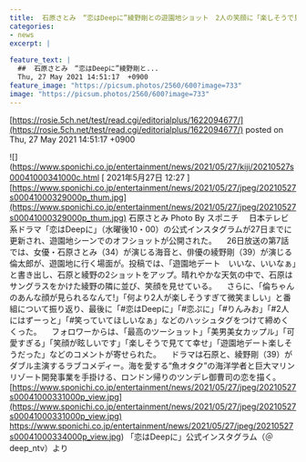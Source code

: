 ```yaml
---
title:  石原さとみ　“恋はDeepに”綾野剛との遊園地ショット　2人の笑顔に「楽しそうで見てて幸せ」  
categories:
- news
excerpt: |
  
feature_text: |
  ##  石原さとみ　“恋はDeepに”綾野剛と...
  Thu, 27 May 2021 14:51:17  +0900
feature_image: "https://picsum.photos/2560/600?image=733"
image: "https://picsum.photos/2560/600?image=733"
---
```


[https://rosie.5ch.net/test/read.cgi/editorialplus/1622094677/](https://rosie.5ch.net/test/read.cgi/editorialplus/1622094677/)
posted on Thu, 27 May 2021 14:51:17  +0900

<!--more-->

![](https://www.sponichi.co.jp/entertainment/news/2021/05/27/kiji/20210527s00041000341000c.html [ 2021年5月27日 12:27 ] [https://www.sponichi.co.jp/entertainment/news/2021/05/27/jpeg/20210527s00041000329000p_thum.jpg](https://www.sponichi.co.jp/entertainment/news/2021/05/27/jpeg/20210527s00041000329000p_thum.jpg) 石原さとみ Photo By スポニチ 　日本テレビ系ドラマ「恋はDeepに」（水曜後10・00）の公式インスタグラムが27日までに更新され、遊園地シーンでのオフショットが公開された。 　26日放送の第7話では、女優・石原さとみ（34）が演じる海音と、俳優の綾野剛（39）が演じる倫太郎が、遊園地に行く場面が。投稿では、「遊園地デート　いいな、いいなぁ」と書き出し、石原と綾野の2ショットをアップ。晴れやかな天気の中で、石原はサングラスをかけた綾野の隣に並び、笑顔を見せている。 　さらに、「倫ちゃんのあんな顔が見られるなんて!」「何より2人が楽しそうすぎて微笑ましい」と番組について振り返り、最後に「#恋はDeepに」「#恋ぷに」「#りんみお」「#2人にはずーっと」「#笑っていてほしいなぁ」などのハッシュタグをつけて締めくくった。 　フォロワーからは、「最高のツーショット」「美男美女カップル」「可愛すぎる」「笑顔が眩しいです」「楽しそうで見てて幸せ」「遊園地デート楽しそうだった」などのコメントが寄せられた。 　ドラマは石原と、綾野剛（39）がダブル主演するラブコメディー。海を愛する“魚オタク”の海洋学者と巨大マリンリゾート開発事業を手掛ける、ロンドン帰りのツンデレ御曹司の恋を描く。 [https://www.sponichi.co.jp/entertainment/news/2021/05/27/jpeg/20210527s00041000331000p_view.jpg](https://www.sponichi.co.jp/entertainment/news/2021/05/27/jpeg/20210527s00041000331000p_view.jpg) https://www.sponichi.co.jp/entertainment/news/2021/05/27/jpeg/20210527s00041000334000p_view.jpg) 「恋はDeepに」公式インスタグラム（＠deep_ntv）より
